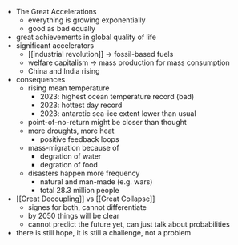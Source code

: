 - The Great Accelerations
	- everything is growing exponentially
	- good as bad equally
- great achievements in global quality of life
- significant accelerators
	- [[industrial revolution]] -> fossil-based fuels
	- welfare capitalism -> mass production for mass consumption
	- China and India rising
- consequences
	- rising mean temperature
		- 2023: highest ocean temperature record (bad)
		- 2023: hottest day record
		- 2023: antarctic sea-ice extent lower than usual
	- point-of-no-return might be closer than thought
	- more droughts, more heat
		- positive feedback loops
	- mass-migration because of
		- degration of water
		- degration of food
	- disasters happen more frequency
		- natural and man-made (e.g. wars)
		- total 28.3 million people
- [[Great Decoupling]] vs [[Great Collapse]]
	- signes for both, cannot differentiate
	- by 2050 things will be clear
	- cannot predict the future yet, can just talk about probabilities
- there is still hope, it is still a challenge, not a problem